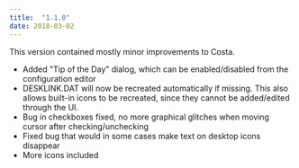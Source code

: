 ```yaml
---
title:  "1.1.0"
date: 2018-03-02
---
```

This version contained mostly minor improvements to Costa.

- Added "Tip of the Day" dialog, which can be enabled/disabled from the configuration editor
- DESKLINK.DAT will now be recreated automatically if missing. This also allows built-in icons to be recreated, since they cannot be added/edited through the UI.
- Bug in checkboxes fixed, no more graphical glitches when moving cursor after checking/unchecking
- Fixed bug that would in some cases make text on desktop icons disappear
- More icons included
